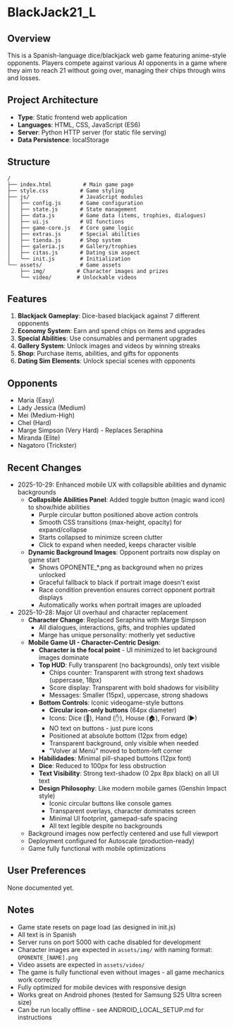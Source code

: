 # BlackJack21_L

## Overview
This is a Spanish-language dice/blackjack web game featuring anime-style opponents. Players compete against various AI opponents in a game where they aim to reach 21 without going over, managing their chips through wins and losses.

## Project Architecture
- **Type**: Static frontend web application
- **Languages**: HTML, CSS, JavaScript (ES6)
- **Server**: Python HTTP server (for static file serving)
- **Data Persistence**: localStorage

## Structure
```
/
├── index.html          # Main game page
├── style.css          # Game styling
├── js/                # JavaScript modules
│   ├── config.js      # Game configuration
│   ├── state.js       # State management
│   ├── data.js        # Game data (items, trophies, dialogues)
│   ├── ui.js          # UI functions
│   ├── game-core.js   # Core game logic
│   ├── extras.js      # Special abilities
│   ├── tienda.js      # Shop system
│   ├── galeria.js     # Gallery/trophies
│   ├── citas.js       # Dating sim aspect
│   └── init.js        # Initialization
└── assets/            # Game assets
    ├── img/          # Character images and prizes
    └── video/        # Unlockable videos
```

## Features
1. **Blackjack Gameplay**: Dice-based blackjack against 7 different opponents
2. **Economy System**: Earn and spend chips on items and upgrades
3. **Special Abilities**: Use consumables and permanent upgrades
4. **Gallery System**: Unlock images and videos by winning streaks
5. **Shop**: Purchase items, abilities, and gifts for opponents
6. **Dating Sim Elements**: Unlock special scenes with opponents

## Opponents
- Maria (Easy)
- Lady Jessica (Medium)
- Mei (Medium-High)
- Chel (Hard)
- Marge Simpson (Very Hard) - Replaces Seraphina
- Miranda (Elite)
- Nagatoro (Trickster)

## Recent Changes
- 2025-10-29: Enhanced mobile UX with collapsible abilities and dynamic backgrounds
  - **Collapsible Abilities Panel**: Added toggle button (magic wand icon) to show/hide abilities
    - Purple circular button positioned above action controls
    - Smooth CSS transitions (max-height, opacity) for expand/collapse
    - Starts collapsed to minimize screen clutter
    - Click to expand when needed, keeps character visible
  - **Dynamic Background Images**: Opponent portraits now display on game start
    - Shows OPONENTE_*.png as background when no prizes unlocked
    - Graceful fallback to black if portrait image doesn't exist
    - Race condition prevention ensures correct opponent portrait displays
    - Automatically works when portrait images are uploaded
- 2025-10-28: Major UI overhaul and character replacement
  - **Character Change**: Replaced Seraphina with Marge Simpson
    - All dialogues, interactions, gifts, and trophies updated
    - Marge has unique personality: motherly yet seductive
  - **Mobile Game UI - Character-Centric Design**:
    - **Character is the focal point** - UI minimized to let background images dominate
    - **Top HUD**: Fully transparent (no backgrounds), only text visible
      - Chips counter: Transparent with strong text shadows (uppercase, 18px)
      - Score display: Transparent with bold shadows for visibility
      - Messages: Smaller (15px), uppercase, strong shadows
    - **Bottom Controls**: Iconic videogame-style buttons
      - **Circular icon-only buttons** (64px diameter)
      - Icons: Dice (🎲), Hand (✋), House (🏠), Forward (▶)
      - NO text on buttons - just pure icons
      - Positioned at absolute bottom (12px from edge)
      - Transparent background, only visible when needed
      - "Volver al Menú" moved to bottom-left corner
    - **Habilidades**: Minimal pill-shaped buttons (12px font)
    - **Dice**: Reduced to 100px for less obstruction
    - **Text Visibility**: Strong text-shadow (0 2px 8px black) on all UI text
    - **Design Philosophy**: Like modern mobile games (Genshin Impact style)
      - Iconic circular buttons like console games
      - Transparent overlays, character dominates screen
      - Minimal UI footprint, gamepad-safe spacing
      - All text legible despite no backgrounds
  - Background images now perfectly centered and use full viewport
  - Deployment configured for Autoscale (production-ready)
  - Game fully functional with mobile optimizations

## User Preferences
None documented yet.

## Notes
- Game state resets on page load (as designed in init.js)
- All text is in Spanish
- Server runs on port 5000 with cache disabled for development
- Character images are expected in `assets/img/` with naming format: `OPONENTE_[NAME].png`
- Video assets are expected in `assets/video/`
- The game is fully functional even without images - all game mechanics work correctly
- Fully optimized for mobile devices with responsive design
- Works great on Android phones (tested for Samsung S25 Ultra screen size)
- Can be run locally offline - see ANDROID_LOCAL_SETUP.md for instructions

